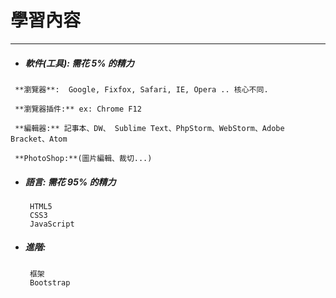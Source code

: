 # 學習內容

---
 
* ##### 軟件\(工具\): 需花 5% 的精力

 ```
  **瀏覽器**:  Google, Fixfox, Safari, IE, Opera .. 核心不同.
  
  **瀏覽器插件:** ex: Chrome F12

  **編輯器:** 記事本、DW、 Sublime Text、PhpStorm、WebStorm、Adobe Bracket、Atom

  **PhotoShop:**(圖片編輯、裁切...)

 ```

* ##### 語言: 需花 95% 的精力

  ```
   HTML5
   CSS3
   JavaScript
  ```

* ##### 進階:

  ```
   框架
   Bootstrap
  ```


